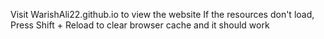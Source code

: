 Visit WarishAli22.github.io to view the website
If the resources don't load, Press Shift + Reload to clear browser cache and it should work
